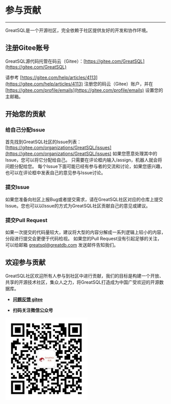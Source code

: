 # 参与贡献
---
GreatSQL是一个开源社区，完全依赖于社区提供友好的开发和协作环境。

## 注册Gitee账号
GreatSQL源代码托管在码云（Gitee）：[https://gitee.com/GreatSQL](https://gitee.com/GreatSQL)

请参考 [https://gitee.com/help/articles/4113](https://gitee.com/help/articles/4113) 注册您的码云（Gitee）账户，并在 [https://gitee.com/profile/emails](https://gitee.com/profile/emails) 设置您的主邮箱。

## 开始您的贡献
### 给自己分配Issue
首先找到GreatSQL社区的Issue列表：[https://gitee.com/organizations/GreatSQL/issues](https://gitee.com/organizations/GreatSQL/issues) 如果您愿意处理其中的Issue，您可以将它分配给自己。 只需要在评论框内输入/assign，机器人就会将问题分配给您。 每个Issue下面可能已经有参与者的交流和讨论，如果您感兴趣，也可以在评论框中发表自己的意见参与Issue讨论。

### 提交Issue
如果您准备向社区上报Bug或者提交需求，请在GreatSQL社区对应的仓库上提交Issue。您也可以以Issue的方式为GreatSQL社区贡献自己的意见或建议。

### 提交Pull Request
如果一次提交的代码量较大，建议将大型的内容分解成一系列逻辑上较小的内容，分段进行提交会更便于代码检视。 如果您的Pull Request没有引起足够的关注，可以给邮箱 greatsql@greatdb.com 发送邮件告知我们。

## 欢迎参与贡献
GreatSQL社区欢迎所有人参与到社区中进行贡献，我们的目标是构建一个开放、共享的开源技术社区，集众人之力，将GreatSQL打造成为中国广受欢迎的开源数据库。




- **[问题反馈 gitee](https://gitee.com/GreatSQL/GreatSQL-Manual/issues)**

- **扫码关注微信公众号**

![greatsql-wx](../greatsql-wx.jpg)
